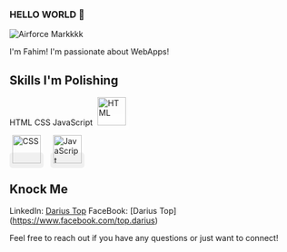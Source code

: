 ### HELLO WORLD 👋
![Airforce Markkkk](https://media.giphy.com/media/v1.Y2lkPTc5MGI3NjExdHlya2pvcmpuOGMycHRpeTAxODI0YXVidzhtaGNrY2Y5dGZmaXhqaCZlcD12MV9pbnRlcm5hbF9naWZfYnlfaWQmY3Q9Zw/vTxWtmX2b0oH6/giphy.gif)

I'm Fahim! I'm passionate about WebApps!

## Skills I'm Polishing
HTML CSS JavaScript
<span style="background-color:  #FFFFFF80; padding: 5px; border-radius: 5px;">
<img src="https://github.com/DevPentakill/DevPentakill/assets/155483224/0657581f-d8fa-4380-981c-e60e20467acf" alt="HTML" width="50" height="50"></span> 
&nbsp;

<span style="background-color:  #F0F0F0; padding: 5px; border-radius: 5px;">
<img src="https://github.com/DevPentakill/DevPentakill/assets/155483224/cbe676e9-a06a-4420-b90e-87a688bab02c" alt="CSS" width="50" height="50"></span>
&nbsp;
<span style="background-color:  #F0F0F0; padding: 5px; border-radius: 5px;">
<img src="https://github.com/DevPentakill/DevPentakill/assets/155483224/e5b4525e-f875-4355-b527-23aa0239257c" alt="JavaScript" width="50" height="50"></span>

## Knock Me

LinkedIn: [Darius Top](https://www.linkedin.com/in/darius-top-bd/)
FaceBook: [Darius Top] (https://www.facebook.com/top.darius)

Feel free to reach out if you have any questions or just want to connect!
